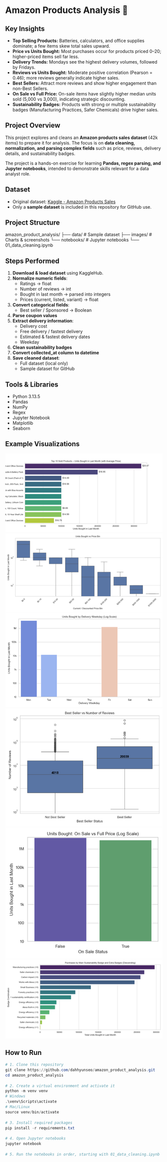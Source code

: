 # Amazon Products Analysis 🛒

## Key Insights
- **Top Selling Products:** Batteries, calculators, and office supplies dominate; a few items skew total sales upward.
- **Price vs Units Bought:** Most purchases occur for products priced $0–$20; higher-priced items sell far less.
- **Delivery Trends:** Mondays see the highest delivery volumes, followed by Fridays.
- **Reviews vs Units Bought:** Moderate positive correlation (Pearson = 0.46); more reviews generally indicate higher sales.
- **Best Sellers:** Attract more reviews and show higher engagement than non-Best Sellers.
- **On Sale vs Full Price:** On-sale items have slightly higher median units sold (5,000 vs 3,000), indicating strategic discounting.
- **Sustainability Badges:** Products with strong or multiple sustainability badges (Manufacturing Practices, Safer Chemicals) drive higher sales.

## Project Overview
This project explores and cleans an **Amazon products sales dataset** (42k items) to prepare it for analysis. The focus is on **data cleaning, normalization, and parsing complex fields** such as price, reviews, delivery details, and sustainability badges.

The project is a hands-on exercise for learning **Pandas, regex parsing, and Jupyter notebooks**, intended to demonstrate skills relevant for a data analyst role.

## Dataset
- Original dataset: [Kaggle - Amazon Products Sales](https://www.kaggle.com/datasets/ikramshah512/amazon-products-sales-dataset-42k-items-2025)
- Only a **sample dataset** is included in this repository for GitHub use.

## Project Structure
amazon_product_analysis/
├── data/ # Sample dataset
├── images/ # Charts & screenshots
└── notebooks/ # Jupyter notebooks
└── 01_data_cleaning.ipynb

## Steps Performed
1. **Download & load dataset** using KaggleHub.
2. **Normalize numeric fields**:
   - Ratings → float
   - Number of reviews → int
   - Bought in last month → parsed into integers
   - Prices (current, listed, variant) → float
3. **Convert categorical fields**:
   - Best seller / Sponsored → Boolean
4. **Parse coupon values**
5. **Extract delivery information**:
   - Delivery cost
   - Free delivery / fastest delivery
   - Estimated & fastest delivery dates
   - Weekday
6. **Clean sustainability badges**
7. **Convert collected_at column to datetime**
8. **Save cleaned dataset**:
   - Full dataset (local only)
   - Sample dataset for GitHub

## Tools & Libraries
- Python 3.13.5
- Pandas
- NumPy
- Regex
- Jupyter Notebook
- Matplotlib
- Seaborn

## Example Visualizations
![Top 10 Sold Products](images/top_10_units_bought.png)  
![Units Bought vs Price Bin](images/units_bought_vs_price.png)  
![Delivery Weekday Trends](images/weekday_delivery_trends.png)  
![Best Seller vs Reviews](images/best_seller_vs_reviews_with_medians_corrected.png)  
![On Sale vs Units Bought](images/units_bought_last_month_sales.png)  
![Sustainability Badges vs Units Bought](images/sustainability_badges_vs_units_bought.png)

## How to Run

```powershell
# 1. Clone this repository
git clone https://github.com/dahhyunseo/amazon_product_analysis.git
cd amazon_product_analysis

# 2. Create a virtual environment and activate it
python -m venv venv
# Windows
.\venv\Scripts\activate
# Mac/Linux
source venv/bin/activate

# 3. Install required packages
pip install -r requirements.txt

# 4. Open Jupyter notebooks
jupyter notebook

# 5. Run the notebooks in order, starting with 01_data_cleaning.ipynb
```



